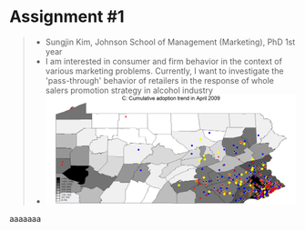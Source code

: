 # Assignment #1

>- Sungjin Kim, Johnson School of Management (Marketing), PhD 1st year
>- I am interested in consumer and firm behavior in the context of various marketing problems. Currently, I want to investigate the 'pass-through' behavior of retailers in the response of whole salers promotion strategy in alcohol industry
>- ![imagehere](p3.png?raw=true)

  aaaaaaa